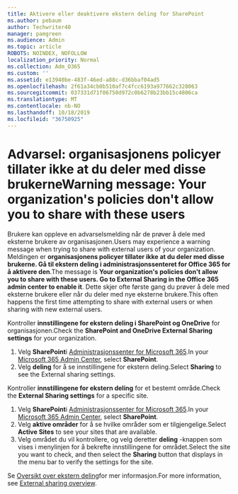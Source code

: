 ```yaml
---
title: Aktivere eller deaktivere ekstern deling for SharePoint
ms.author: pebaum
author: Techwriter40
manager: pamgreen
ms.audience: Admin
ms.topic: article
ROBOTS: NOINDEX, NOFOLLOW
localization_priority: Normal
ms.collection: Adm_O365
ms.custom: ''
ms.assetid: e13940be-483f-46ed-a88c-d36bbaf04ad5
ms.openlocfilehash: 2f61a34cb0b510af7c4fcc6193a977662c328063
ms.sourcegitcommit: 037331d71f06750d972c0b6278b23bb15c4806ca
ms.translationtype: MT
ms.contentlocale: nb-NO
ms.lasthandoff: 10/18/2019
ms.locfileid: "36750925"
---
```

# <a name="warning-message-your-organizations-policies-dont-allow-you-to-share-with-these-users"></a><span data-ttu-id="4ab2b-102">Advarsel: organisasjonens policyer tillater ikke at du deler med disse brukerne</span><span class="sxs-lookup"><span data-stu-id="4ab2b-102">Warning message: Your organization's policies don't allow you to share with these users</span></span>

<span data-ttu-id="4ab2b-103">Brukere kan oppleve en advarselsmelding når de prøver å dele med eksterne brukere av organisasjonen.</span><span class="sxs-lookup"><span data-stu-id="4ab2b-103">Users may experience a warning message when trying to share with external users of your organization.</span></span> <span data-ttu-id="4ab2b-104">Meldingen er **organisasjonens policyer tillater ikke at du deler med disse brukerne. Gå til ekstern deling i administrasjonssenteret for Office 365 for å aktivere den**.</span><span class="sxs-lookup"><span data-stu-id="4ab2b-104">The message is **Your organization's policies don't allow you to share with these users. Go to External Sharing in the Office 365 admin center to enable it**.</span></span> <span data-ttu-id="4ab2b-105">Dette skjer ofte første gang du prøver å dele med eksterne brukere eller når du deler med nye eksterne brukere.</span><span class="sxs-lookup"><span data-stu-id="4ab2b-105">This often happens the first time attempting to share with external users or when sharing with new external users.</span></span>

<span data-ttu-id="4ab2b-106">Kontroller **innstillingene for ekstern deling i SharePoint og OneDrive** for organisasjonen.</span><span class="sxs-lookup"><span data-stu-id="4ab2b-106">Check the **SharePoint and OneDrive External Sharing settings** for your organization.</span></span>

1. <span data-ttu-id="4ab2b-107">Velg **SharePoint**i [Administrasjonssenter for Microsoft 365](https://admin.microsoft.com/AdminPortal/Home#/homepage">https://admin.microsoft.com/).</span><span class="sxs-lookup"><span data-stu-id="4ab2b-107">In your [Microsoft 365 Admin Center](https://admin.microsoft.com/AdminPortal/Home#/homepage">https://admin.microsoft.com/), select **SharePoint**.</span></span>
3. <span data-ttu-id="4ab2b-108">Velg **deling** for å se innstillingene for ekstern deling.</span><span class="sxs-lookup"><span data-stu-id="4ab2b-108">Select **Sharing** to see the External sharing settings.</span></span>

<span data-ttu-id="4ab2b-109">Kontroller **innstillingene for ekstern deling** for et bestemt område.</span><span class="sxs-lookup"><span data-stu-id="4ab2b-109">Check the **External Sharing settings** for a specific site.</span></span>

1. <span data-ttu-id="4ab2b-110">Velg **SharePoint**i [Administrasjonssenter for Microsoft 365](https://admin.microsoft.com/AdminPortal/Home#/homepage">https://admin.microsoft.com/).</span><span class="sxs-lookup"><span data-stu-id="4ab2b-110">In your [Microsoft 365 Admin Center](https://admin.microsoft.com/AdminPortal/Home#/homepage">https://admin.microsoft.com/), select **SharePoint**.</span></span>
2. <span data-ttu-id="4ab2b-111">Velg **aktive områder** for å se hvilke områder som er tilgjengelige.</span><span class="sxs-lookup"><span data-stu-id="4ab2b-111">Select **Active Sites** to see your sites that are available.</span></span>
3. <span data-ttu-id="4ab2b-112">Velg området du vil kontrollere, og velg deretter **deling** -knappen som vises i menylinjen for å bekrefte innstillingene for området.</span><span class="sxs-lookup"><span data-stu-id="4ab2b-112">Select the site you want to check, and then select the **Sharing** button that displays in the menu bar to verify the settings for the site.</span></span>

<span data-ttu-id="4ab2b-113">Se [Oversikt over ekstern deling](https://docs.microsoft.com/sharepoint/external-sharing-overview)for mer informasjon.</span><span class="sxs-lookup"><span data-stu-id="4ab2b-113">For more information, see [External sharing overview](https://docs.microsoft.com/sharepoint/external-sharing-overview).</span></span>